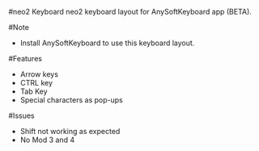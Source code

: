 #neo2 Keyboard
neo2 keyboard layout for AnySoftKeyboard app (BETA).


#Note
* Install AnySoftKeyboard to use this keyboard layout.

#Features
* Arrow keys
* CTRL key
* Tab Key
* Special characters as pop-ups

#Issues
* Shift not working as expected
* No Mod 3 and 4
